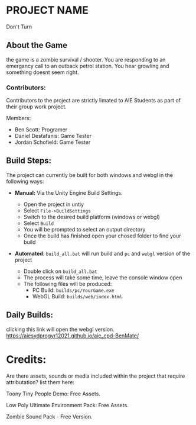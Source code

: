# PROJECT NAME
Don't Turn

## About the Game
the game is a zombie survival / shooter. You are responding to an emergancy call to an outback petrol station. You hear growling and something doesnt seem right.

### Contributors:
Contributors to the project are strictly limated to AIE Students as part of their group work project.

Members:
- Ben Scott: Programer
- Daniel Destafanis: Game Tester
- Jordan Schofield: Game Tester

## Build Steps:
The project can currently be built for both windows and webgl in the following ways:

* **Manual:** Via the Unity Engine Build Settings.
  * Open the project in untiy
  * Select `File->BuildSettings`
  * Switch to the desired build platform (windows or webgl)
  * Select `Build`
  * You will be prompted to select an output directory
  * Once the build has finished open your chosed folder to find your build

* **Automated**: `build_all.bat` will run build and `pc` and `webgl` version of the project
  * Double click on `build_all.bat`
  * The process will take some time, leave the console window open
  * The following files will be produced:
    * PC Build: `builds/pc/YourGame.exe` 
    * WebGL Build: `builds/web/index.html`

## Daily Builds:
clicking this link will open the webgl version.
https://aiesydprogyr12021.github.io/aie_cpd-BenMate/

# Credits:
 Are there assets, sounds or media included within the project that require attributation? list them here:

 Toony Tiny People Demo: Free Assets.

 Low Poly Ultimate Environment Pack: Free Assets.

 Zombie Sound Pack - Free Version.